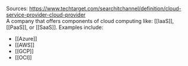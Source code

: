 Sources:
https://www.techtarget.com/searchitchannel/definition/cloud-service-provider-cloud-provider
\
A company that offers components of cloud computing like: [[IaaS]], [[PaaS]], or [[SaaS]].
Examples include:
- [[Azure]]
- [[AWS]]
- [[GCP]]
- [[OCI]]
